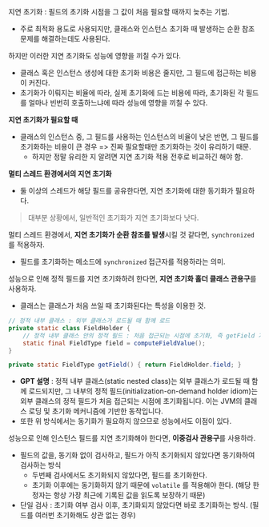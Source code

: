 지연 초기화 : 필드의 초기화 시점을 그 값이 처음 필요할 때까지 늦추는 기법.
- 주로 최적화 용도로 사용되지만, 클래스와 인스턴스 초기화 때 발생하는 순환 참조 문제를 해결하는데도 사용된다.

하지만 이러한 지연 초기화도 성능에 영향을 끼칠 수가 있다.
- 클래스 혹은 인스턴스 생성에 대한 초기화 비용은 줄지만, 그 필드에 접근하는 비용이 커진다.
- 초기화가 이뤄지는 비율에 따라, 실제 초기화에 드는 비용에 따라, 초기화된 각 필드를 얼마나 빈번히 호출하느냐에 따라 성능에 영향을 끼칠 수 있다.

**지연 초기화가 필요할 때**
- 클래스의 인스턴스 중, 그 필드를 사용하는 인스턴스의 비율이 낮은 반면, 그 필드를 초기화하는 비용이 큰 경우 => 진짜 필요할때만 초기화하는 것이 유리하기 때문.
  - 하지만 정말 유리한 지 알려면 지연 초기화 적용 전후로 비교하긴 해야 함.
 
**멀티 스레드 환경에서의 지연 초기화**
- 둘 이상의 스레드가 해당 필드를 공유한다면, 지연 초기화에 대한 동기화가 필요하다.

> 대부분 상황에서, 일반적인 초기화가 지연 초기화보다 낫다.

멀티 스레드 환경에서, **지연 초기화가 순환 참조를 발생**시킬 것 같다면, `synchronized` 를 적용하자.
- 필드를 초기화하는 메소드에 `synchronized` 접근자를 적용하라는 의미.

성능으로 인해 정적 필드를 지연 초기화하려 한다면, **지연 초기화 홀더 클래스 관용구**를 사용하자.
- 클래스는 클래스가 처음 쓰일 때 초기화된다는 특성을 이용한 것.

```java
// 정적 내부 클래스 : 외부 클래스가 로드될 때 함께 로드
private static class FieldHolder {
    // 정적 내부 클래스 안의 정적 필드 : 처음 접근되는 시점에 초기화, 즉 getField 가 호출될 때 초기화
    static final FieldType field = computeFieldValue();
}

private static FieldType getField() { return FieldHolder.field; }
```
- **GPT 설명** : 정적 내부 클래스(static nested class)는 외부 클래스가 로드될 때 함께 로드되지만, 그 내부의 정적 필드(initialization-on-demand holder idiom)는 외부 클래스의 정적 필드가 처음 접근되는 시점에 초기화됩니다. 이는 JVM의 클래스 로딩 및 초기화 메커니즘에 기반한 동작입니다.
- 또한 위 방식에서는 동기화가 필요하지 않으므로 성능에서도 이점이 있다.

성능으로 인해 인스턴스 필드를 지연 초기화해야 한다면, **이중검사 관용구**를 사용하라.
- 필드의 값을, 동기화 없이 검사하고, 필드가 아직 초기화되지 않았다면 동기화하여 검사하는 방식
  - 두번째 검사에서도 초기화되지 않았다면, 필드를 초기화한다.
  - 초기화 이후에는 동기화하지 않기 때문에 `volatile` 를 적용해야 한다. (해당 한정자는 항상 가장 최근에 기록된 값을 읽도록 보장하기 때문)
- 단일 검사 : 초기화 여부 검사 이후, 초기화되지 않았다면 바로 초기화하는 방식. (필드를 여러번 초기화해도 상관 없는 경우)
